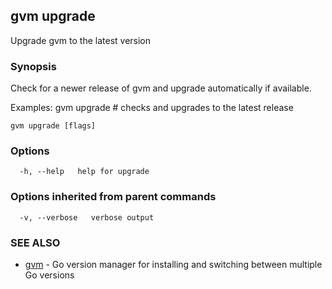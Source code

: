 ## gvm upgrade

Upgrade gvm to the latest version

### Synopsis

Check for a newer release of gvm and upgrade automatically if available.

Examples:
  gvm upgrade     # checks and upgrades to the latest release


```
gvm upgrade [flags]
```

### Options

```
  -h, --help   help for upgrade
```

### Options inherited from parent commands

```
  -v, --verbose   verbose output
```

### SEE ALSO

* [gvm](gvm.md)	 - Go version manager for installing and switching between multiple Go versions

